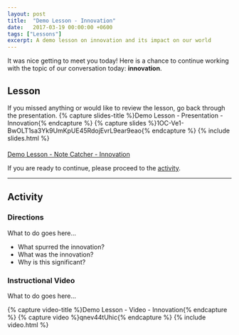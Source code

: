 ```yaml
---
layout: post
title:  "Demo Lesson - Innovation"
date:   2017-03-19 00:00:00 +0600
tags: ["Lessons"]
excerpt: A demo lesson on innovation and its impact on our world
---
```

It was nice getting to meet you today!  Here is a chance to continue working with the topic of our conversation today: <strong>innovation</strong>.
<h2><a name="lesson">Lesson</a></h2>
If you missed anything or would like to review the lesson, go back through the presentation.
{% capture slides-title %}Demo Lesson - Presentation - Innovation{% endcapture %}
{% capture slides %}1OC-Ve1-BwOLT1sa3Yk9UmKpUE45RdojEvrL9ear9eao{% endcapture %}
{% include slides.html %}
<p style="padding-top: 5px;"><a href="https://docs.google.com/document/d/1dZ5ffiv2Afqqxx6PzSqoXf_-h46XbBKrNaSNQUyqN9s/edit?usp=sharing" target="_blank" title="Demo Lesson - Note Catcher - Innovation">Demo Lesson - Note Catcher - Innovation</a></p>
If you are ready to continue, please proceed to the <a href="#activity">activity</a>.
<hr>
<h2><a name="activity">Activity</a></h2>
<h3>Directions</h3>
<p>What to do goes here...</p>
<ul>
   <li>What spurred the innovation?</li>
   <li>What was the innovation?</li>
   <li>Why is this significant?</li>
</ul>
<h3>Instructional Video</h3>
<p>What to do goes here...</p>
{% capture video-title %}Demo Lesson - Video - Innovation{% endcapture %}
{% capture video %}qnev44tUhic{% endcapture %}
{% include video.html %}